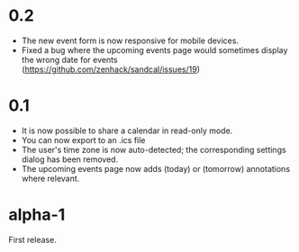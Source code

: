 # 0.2

* The new event form is now responsive for mobile devices.
* Fixed a bug where the upcoming events page would sometimes display
  the wrong date for events (<https://github.com/zenhack/sandcal/issues/19>)

# 0.1

* It is now possible to share a calendar in read-only mode.
* You can now export to an .ics file
* The user's time zone is now auto-detected; the corresponding settings
  dialog has been removed.
* The upcoming events page now adds (today) or (tomorrow) annotations
  where relevant.

# alpha-1

First release.
